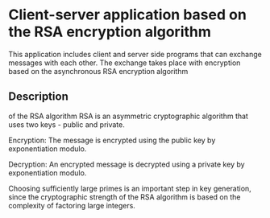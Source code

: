 # Client-server application based on the RSA encryption algorithm

This application includes client and server side programs that can exchange messages with each other. The exchange takes place with encryption based on the asynchronous RSA encryption algorithm

## Description
of the RSA algorithm RSA is an asymmetric cryptographic algorithm that uses two keys - public and private.

Encryption: The message is encrypted using the public key by exponentiation modulo.

Decryption: An encrypted message is decrypted using a private key by exponentiation modulo.

Choosing sufficiently large primes is an important step in key generation, since the cryptographic strength of the RSA algorithm is based on the complexity of factoring large integers.